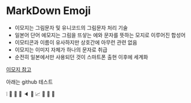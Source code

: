 # MarkDown Emoji

- 이모지는 그림문자 및 유니코드의 그림문자 처리 기술
- 일본어 단어 에모지는 그림을 뜨샇는 에와 문자를 뜻하는 모지로 이루어진 합성어
- 이모티콘과 이름이 유사하지만 상호간에 아무런 관련 없음
- 이모지는 이미지 자체가 하나의 문자로 취급
- 순전히 일본에서만 사용되던 것이 스마트폰 출현 이후에 세계화

[이모지 참고](https://gist.github.com/rxaviers/7360908)

아래는 github 테스트

:grey_exclamation: :whale: :seedling: :flags: :speaker: :page_facing_up: :chart_with_upwards_trend: :date: :book: :rocket: 

